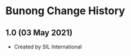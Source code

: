 Bunong Change History
=======================

1.0 (03 May 2021)
-----------------

* Created by SIL International
